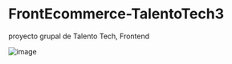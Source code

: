 # FrontEcommerce-TalentoTech3
proyecto grupal de Talento Tech, Frontend


![image](https://github.com/user-attachments/assets/c83c5ff1-21e0-4b6d-b050-16753a873b6f)

